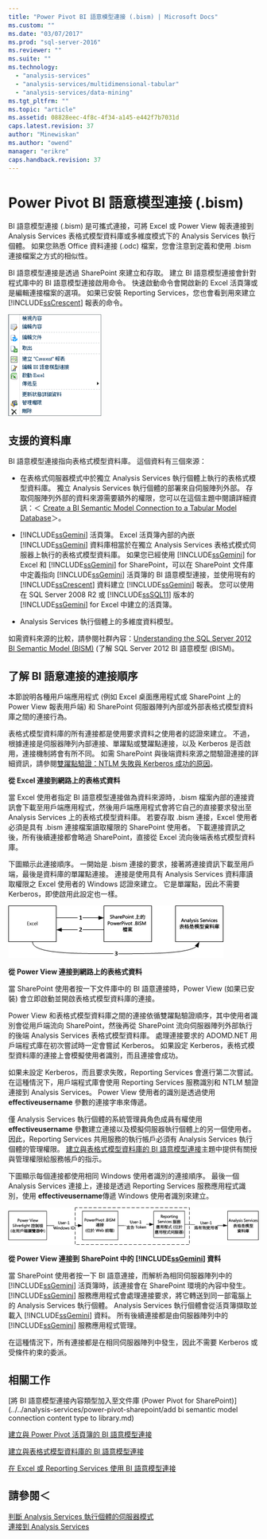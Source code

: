 ```yaml
---
title: "Power Pivot BI 語意模型連接 (.bism) | Microsoft Docs"
ms.custom: ""
ms.date: "03/07/2017"
ms.prod: "sql-server-2016"
ms.reviewer: ""
ms.suite: ""
ms.technology: 
  - "analysis-services"
  - "analysis-services/multidimensional-tabular"
  - "analysis-services/data-mining"
ms.tgt_pltfrm: ""
ms.topic: "article"
ms.assetid: 08828eec-4f8c-4f34-a145-e442f7b7031d
caps.latest.revision: 37
author: "Minewiskan"
ms.author: "owend"
manager: "erikre"
caps.handback.revision: 37
---
```

# Power Pivot BI 語意模型連接 (.bism)
  BI 語意模型連接 (.bism) 是可攜式連接，可將 Excel 或 Power View 報表連接到 Analysis Services 表格式模型資料庫或多維度模式下的 Analysis Services 執行個體。 如果您熟悉 Office 資料連接 (.odc) 檔案，您會注意到定義和使用 .bism 連接檔案之方式的相似性。  
  
 BI 語意模型連接是透過 SharePoint 來建立和存取。 建立 BI 語意模型連接會針對程式庫中的 BI 語意模型連接啟用命令。 快速啟動命令會開啟新的 Excel 活頁簿或是編輯連接檔案的選項。 如果已安裝 Reporting Services，您也會看到用來建立 [!INCLUDE[ssCrescent](../../includes/sscrescent-md.md)] 報表的命令。  
  
 ![BISM 快速啟動命令的螢幕擷取畫面](../../analysis-services/power-pivot-sharepoint/media/ssas-bism-quicklaunch.gif "BISM 快速啟動命令的螢幕擷取畫面")  
  
##  <a name="bkmk_prereq"></a> 支援的資料庫  
 BI 語意模型連接指向表格式模型資料庫。 這個資料有三個來源：  
  
-   在表格式伺服器模式中於獨立 Analysis Services 執行個體上執行的表格式模型資料庫。 獨立 Analysis Services 執行個體的部署來自伺服陣列外部。 存取伺服陣列外部的資料來源需要額外的權限，您可以在這個主題中閱讀詳細資訊：＜ [Create a BI Semantic Model Connection to a Tabular Model Database](../../analysis-services/power-pivot-sharepoint/create-a-bi-semantic-model-connection-to-a-tabular-model-database.md)＞。  
  
-   [!INCLUDE[ssGemini](../../includes/ssgemini-md.md)] 活頁簿。 Excel 活頁簿內部的內嵌 [!INCLUDE[ssGemini](../../includes/ssgemini-md.md)] 資料庫相當於在獨立 Analysis Services 表格式模式伺服器上執行的表格式模型資料庫。 如果您已經使用 [!INCLUDE[ssGemini](../../includes/ssgemini-md.md)] for Excel 和 [!INCLUDE[ssGemini](../../includes/ssgemini-md.md)] for SharePoint，可以在 SharePoint 文件庫中定義指向 [!INCLUDE[ssGemini](../../includes/ssgemini-md.md)] 活頁簿的 BI 語意模型連接，並使用現有的 [!INCLUDE[ssCrescent](../../includes/sscrescent-md.md)] 資料建立 [!INCLUDE[ssGemini](../../includes/ssgemini-md.md)] 報表。  您可以使用在 SQL Server 2008 R2 或 [!INCLUDE[ssSQL11](../../includes/sssql11-md.md)] 版本的 [!INCLUDE[ssGemini](../../includes/ssgemini-md.md)] for Excel 中建立的活頁簿。  
  
-   Analysis Services 執行個體上的多維度資料模型。  
  
 如需資料來源的比較，請參閱社群內容：[Understanding the SQL Server 2012 BI Semantic Model (BISM)](http://www.mssqltips.com/sqlservertip/2818/understanding-the-sql-server-2012-bi-semantic-model-bism/) (了解 SQL Server 2012 BI 語意模型 (BISM)。  
  
## 了解 BI 語意連接的連接順序  
 本節說明各種用戶端應用程式 (例如 Excel 桌面應用程式或 SharePoint 上的 Power View 報表用戶端) 和 SharePoint 伺服器陣列內部或外部表格式模型資料庫之間的連接行為。  
  
 表格式模型資料庫的所有連接都是使用要求資料之使用者的認證來建立。 不過，根據連接是伺服器陣列內部連接、單躍點或雙躍點連接，以及 Kerberos 是否啟用，連接機制將會有所不同。 如需 SharePoint 與後端資料來源之間驗證連接的詳細資訊，請參閱[雙躍點驗證：NTLM 失敗與 Kerberos 成功的原因](http://go.microsoft.com/fwlink/?LinkId=237137)。  
  
 **從 Excel 連接到網路上的表格式資料**  
  
 當 Excel 使用者指定 BI 語意模型連接做為資料來源時，.bism 檔案內部的連接資訊會下載至用戶端應用程式，然後用戶端應用程式會將它自己的直接要求發出至 Analysis Services 上的表格式模型資料庫。 若要存取 .bism 連接，Excel 使用者必須是具有 .bism 連接檔案讀取權限的 SharePoint 使用者。 下載連接資訊之後，所有後續連接都會略過 SharePoint，直接從 Excel 流向後端表格式模型資料庫。  
  
 下圖顯示此連接順序。 一開始是 .bism 連接的要求，接著將連接資訊下載至用戶端，最後是資料庫的單躍點連接。 連接是使用具有 Analysis Services 資料庫讀取權限之 Excel 使用者的 Windows 認證來建立。 它是單躍點，因此不需要 Kerberos，即使啟用此設定也一樣。  
  
 ![從 Excel 連接到表格式模型資料庫](../../analysis-services/power-pivot-sharepoint/media/ssas-powerpivotbismconnection-1.gif "從 Excel 連接到表格式模型資料庫")  
  
 **從 Power View 連接到網路上的表格式資料**  
  
 當 SharePoint 使用者按一下文件庫中的 BI 語意連接時，Power View (如果已安裝) 會立即啟動並開啟表格式模型資料庫的連接。  
  
 Power View 和表格式模型資料庫之間的連接依循雙躍點驗證順序，其中使用者識別會從用戶端流向 SharePoint，然後再從 SharePoint 流向伺服器陣列外部執行的後端 Analysis Services 表格式模型資料庫。 處理連接要求的 ADOMD.NET 用戶端程式庫在初次嘗試時一定會嘗試 Kerberos。 如果設定 Kerberos，表格式模型資料庫的連接上會模擬使用者識別，而且連接會成功。  
  
 如果未設定 Kerberos，而且要求失敗，Reporting Services 會進行第二次嘗試。 在這種情況下，用戶端程式庫會使用 Reporting Services 服務識別和 NTLM 驗證連接到 Analysis Services。 Power View 使用者的識別是透過使用 **effectiveusername** 參數的連接字串來傳遞。  
  
 僅 Analysis Services 執行個體的系統管理員角色成員有權使用 **effectiveusername** 參數建立連接以及模擬伺服器執行個體上的另一個使用者。 因此，Reporting Services 共用服務的執行帳戶必須有 Analysis Services 執行個體的管理權限。  [建立與表格式模型資料庫的 BI 語意模型連接](../../analysis-services/power-pivot-sharepoint/create-a-bi-semantic-model-connection-to-a-tabular-model-database.md)主題中提供有關授與管理權限給服務帳戶的指示。  
  
 下圖顯示每個連接都使用相同 Windows 使用者識別的連接順序。 最後一個 Analysis Services 連接上，連接是透過 Reporting Services 服務應用程式識別，使用 **effectiveusername**傳遞 Windows 使用者識別來建立。  
  
 ![與表格式資料庫之間的模擬連接](../../analysis-services/power-pivot-sharepoint/media/ssas-powerpivotbismconnection-2.gif "與表格式資料庫之間的模擬連接")  
  
 **從 Power View 連接到 SharePoint 中的 [!INCLUDE[ssGemini](../../includes/ssgemini-md.md)] 資料**  
  
 當 SharePoint 使用者按一下 BI 語意連接，而解析為相同伺服器陣列中的 [!INCLUDE[ssGemini](../../includes/ssgemini-md.md)] 活頁簿時，該連接會在 SharePoint 環境的內容中發生。 [!INCLUDE[ssGemini](../../includes/ssgemini-md.md)] 服務應用程式會處理連接要求，將它轉送到同一部電腦上的 Analysis Services 執行個體。 Analysis Services 執行個體會從活頁簿擷取並載入 [!INCLUDE[ssGemini](../../includes/ssgemini-md.md)] 資料。 所有後續連接都是由伺服器陣列中的 [!INCLUDE[ssGemini](../../includes/ssgemini-md.md)] 服務應用程式管理。  
  
 在這種情況下，所有連接都是在相同伺服器陣列中發生，因此不需要 Kerberos 或受條件約束的委派。  
  
##  <a name="bkmk_rel"></a> 相關工作  
 [將 BI 語意模型連接內容類型加入至文件庫 &#40;Power Pivot for SharePoint&#41;](../../analysis-services/power-pivot-sharepoint/add bi semantic model connection content type to library.md)  
  
 [建立與 Power Pivot 活頁簿的 BI 語意模型連接](../../analysis-services/power-pivot-sharepoint/create-a-bi-semantic-model-connection-to-a-power-pivot-workbook.md)  
  
 [建立與表格式模型資料庫的 BI 語意模型連接](../../analysis-services/power-pivot-sharepoint/create-a-bi-semantic-model-connection-to-a-tabular-model-database.md)  
  
 [在 Excel 或 Reporting Services 使用 BI 語意模型連接](../../analysis-services/power-pivot-sharepoint/use-a-bi-semantic-model-connection-in-excel-or-reporting-services.md)  
  
## 請參閱＜  
 [判斷 Analysis Services 執行個體的伺服器模式](../../analysis-services/instances/determine-the-server-mode-of-an-analysis-services-instance.md)   
 [連接到 Analysis Services](../../analysis-services/instances/connect-to-analysis-services.md)  
  
  